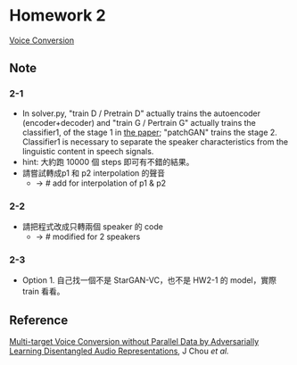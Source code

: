# Homework 2
[Voice Conversion]

## Note
### 2-1
* In solver.py, "train D / Pretrain D" actually trains the autoencoder (encoder+decoder) and "train G / Pertrain G" actually trains the classifier1, of the stage 1 in 
[the paper](#Reference); "patchGAN" trains the stage 2. Classifier1 is necessary to separate the speaker characteristics from the linguistic content in speech signals.
* hint: 大約跑 10000 個 steps 即可有不錯的結果。
* 請嘗試轉成p1 和 p2 interpolation 的聲音
  * -> \# add for interpolation of p1 & p2
### 2-2
* 請把程式改成只轉兩個 speaker 的 code
  * -> # modified for 2 speakers   
### 2-3
* Option 1. 自己找一個不是 StarGAN-VC，也不是 HW2-1 的 model，實際 train 看看。

## Reference
[Multi-target Voice Conversion without Parallel Data by Adversarially Learning Disentangled Audio Representations][p1], J Chou *et al.*



[Voice Conversion]: https://docs.google.com/presentation/d/1lKdhQaYQO4elmXrEoi3d8SDb1TzwMNcOBr9_oMXvPKA
[p1]: https://arxiv.org/abs/1804.02812
